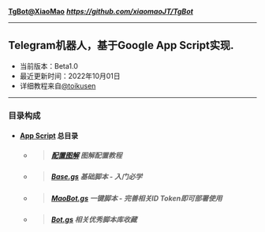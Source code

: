 **[TgBot@XiaoMao](https://github.com/xiaomaoJT/TgBot)**
***https://github.com/xiaomaoJT/TgBot***

------------

## Telegram机器人，基于Google App Script实现.
- 当前版本：Beta1.0
- 最近更新时间：2022年10月01日
- 详细教程来自[@toikusen](https://ithelp.ithome.com.tw/users/20130283/ironman/3553)

------------

### 目录构成
+ #### [App Script](https://github.com/xiaomaoJT/TgBot/tree/main/App%20Script) **总目录**
    * > ##### [配置图解](https://github.com/xiaomaoJT/TgBot/tree/main/App%20Script/配置图解) **图解配置教程**
    * > ##### [Base.gs](https://github.com/xiaomaoJT/TgBot/tree/main/App%20Script/Base.gs) **基础脚本 - 入门必学**
    * > ##### [MaoBot.gs](https://github.com/xiaomaoJT/TgBot/tree/main/App%20Script/MaoBot.gs) **一键脚本 - 完善相关ID Token即可部署使用**
    * > ##### [Bot.gs](https://github.com/xiaomaoJT/TgBot/tree/main/App%20Script/Bot.gs) **相关优秀脚本库收藏**